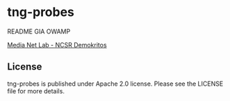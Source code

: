 # tng-probes

README GIA OWAMP

[Media Net Lab - NCSR Demokritos](http://www.medianetlab.gr/)

License
----

tng-probes is published under Apache 2.0 license. Please see the LICENSE file for more details.

